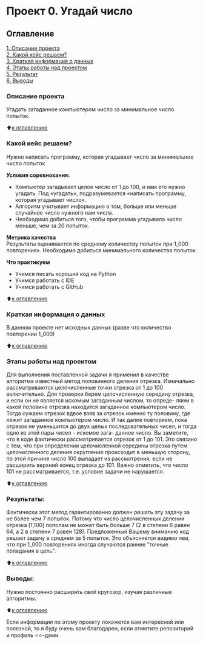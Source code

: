 # Проект 0. Угадай число

## Оглавление  
[1. Описание проекта](#Описание-проекта)  
[2. Какой кейс решаем?](#Какой-кейс-решаем)  
[3. Краткая информация о данных](#Краткая-информация-о-данных)  
[4. Этапы работы над проектом](#Этапы-работы-над-проектом)  
[5. Результат](#Результат)    
[6. Выводы](#Выводы) 

### Описание проекта    
Угадать загаданное компьютером число за минимальное число попыток. 

:arrow_up:[к оглавлению](_)


### Какой кейс решаем?    
Нужно написать программу, которая угадывает число за минимальное число попыток

**Условия соревнования:**  
- Компьютер загадывает целое число от 1 до 100, и нам его нужно угадать. 
Под «угадать», подразумевается «написать программу, которая угадывает число».
- Алгоритм учитывает информацию о том, больше или меньше случайное число 
нужного нам числа.
- Необходимо добиться того, чтобы программа угадывала число меньше, 
чем за 20 попыток.

**Метрика качества**     
Результаты оцениваются по среднему количеству попыток при 1_000 повторениях.
Необходимо добиться минимального количества попыток.

**Что практикуем**     
- Учимся писать хороший код на Python
- Учимся работать с IDE
- Учимся работать с GitHub

:arrow_up:[к оглавлению](.README.md#Оглавление)


### Краткая информация о данных
В данном проекте нет исходных данных (разве что количество повторении 1_000)
  
:arrow_up:[к оглавлению](.README.md#Оглавление)


### Этапы работы над проектом  
Для выполнения поставленной задачи я применил в качестве алгоритма известный
 метод половинного деления отрезка. Изначально рассматриваются целочисленные
 точки отрезка от 1 до 100 включительно. Для проверки берем целочисленную
 середину отрезка, и если он не является искомым загаданным числом, то опреде-
 ляем в какой половине отрезка находится загаданное компьютером число. Тогда
 сужаем отрезок вдвое взяв за отрезок именно ту половину, где лежит загаданное
 компьютером число. И так далее повторяем, пока отрезок не уменьшится до двух
 целых последовательных чисел, и тогда одно из этой пары чисел - искомое зага-
 данное число. Вы заметите, что в коде фактически рассматривается отрезок 
 от 1 до 101. Это связано с тем, что при определении целочисленной середины
 отрезка путем целочисленного деления округление происходит в меньшую сторону,
 по этой причине число 100 выпадает из рассмотрения, если не расширить верхний
 конец отрезка до 101. Важно отметить, что число 101 не рассматривается, 
 т.е. условие задачи не нарушается.     

:arrow_up:[к оглавлению](.README.md#Оглавление)


### Результаты:  
Фактически этот метод гарантированно должен решать эту задачу за не более чем
7 попыток. Потому что число целочисленных делении отрезка [1,100] пополам не 
может быть больше 7 (2 в степени 6 равен 64, а 2 в степени 7 равен 128). 
Предложенный Вашему вниманию код решает задачу в среднем за 5 попыток. 
Это объясняется видимо тем, что при 1_000 повторениях иногда случаются ранние
"точные попадания в цель".

:arrow_up:[к оглавлению](.README.md#Оглавление)


### Выводы:  
Нужно постоянно расширять свой кругозор, изучая различные алгоритмы.

:arrow_up:[к оглавлению](.README.md#Оглавление)


Если информация по этому проекту покажется вам интересной или полезной, 
то я буду очень вам благодарен, если отметите репозиторий и профиль ⭐️⭐️-дами.
